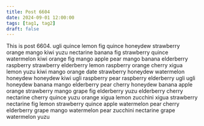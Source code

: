 ```yaml
---
title: Post 6604
date: 2024-09-01 12:00:00
tags: [tag1, tag2]
draft: false
---
```

This is post 6604.
ugli
quince
lemon
fig
quince
honeydew
strawberry
orange
mango
kiwi
yuzu
nectarine
banana
fig
strawberry
quince
watermelon
kiwi
orange
fig
mango
apple
pear
mango
banana
elderberry
raspberry
strawberry
elderberry
lemon
raspberry
orange
cherry
xigua
lemon
yuzu
kiwi
mango
orange
date
strawberry
honeydew
watermelon
honeydew
honeydew
kiwi
ugli
raspberry
pear
raspberry
elderberry
ugli
ugli
honeydew
banana
mango
elderberry
pear
cherry
honeydew
banana
apple
orange
strawberry
mango
grape
fig
elderberry
yuzu
elderberry
cherry
nectarine
cherry
quince
yuzu
orange
xigua
lemon
zucchini
xigua
strawberry
nectarine
fig
lemon
strawberry
quince
apple
watermelon
pear
cherry
elderberry
grape
mango
watermelon
pear
zucchini
nectarine
grape
watermelon
yuzu
